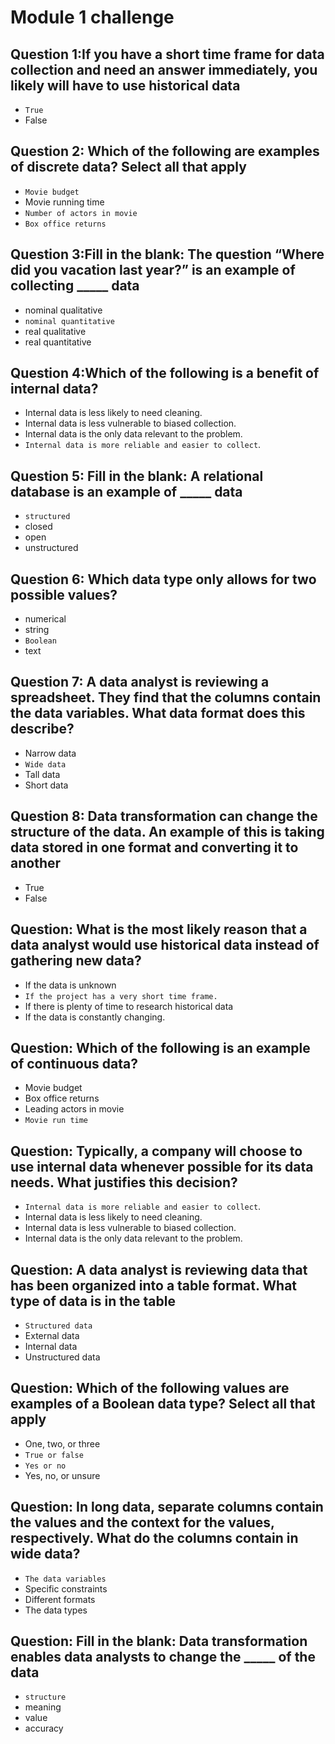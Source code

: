 # Module 1 challenge

## Question 1:If you have a short time frame for data collection and need an answer immediately, you likely will have to use historical data

- `True`
- False

## Question 2: Which of the following are examples of discrete data? Select all that apply

- `Movie budget`
- Movie running time
- `Number of actors in movie`
- `Box office returns`

## Question 3:Fill in the blank: The question “Where did you vacation last year?” is an example of collecting _____ data

- nominal qualitative
- `nominal quantitative`
- real qualitative
- real quantitative

## Question 4:Which of the following is a benefit of internal data?

- Internal data is less likely to need cleaning.
- Internal data is less vulnerable to biased collection.
- Internal data is the only data relevant to the problem.
- `Internal data is more reliable and easier to collect`.

## Question 5: Fill in the blank: A relational database is an example of _____ data

- `structured`
- closed
- open
- unstructured

## Question 6: Which data type only allows for two possible values?

- numerical
- string
- `Boolean`
- text

## Question 7: A data analyst is reviewing a spreadsheet. They find that the columns contain the data variables. What data format does this describe?

- Narrow data
- `Wide data`
- Tall data
- Short data

## Question 8: Data transformation can change the structure of the data. An example of this is taking data stored in one format and converting it to another

- True
- False

## Question: What is the most likely reason that a data analyst would use historical data instead of gathering new data?

- If the data is unknown
- `If the project has a very short time frame.`
- If there is plenty of time to research historical data
- If the data is constantly changing.

## Question: Which of the following is an example of continuous data?

- Movie budget
- Box office returns
- Leading actors in movie
- `Movie run time`

## Question: Typically, a company will choose to use internal data whenever possible for its data needs. What justifies this decision? 

- `Internal data is more reliable and easier to collect`.
- Internal data is less likely to need cleaning.
- Internal data is less vulnerable to biased collection.
- Internal data is the only data relevant to the problem.

## Question: A data analyst is reviewing data that has been organized into a table format. What type of data is in the table

- `Structured data`
- External data
- Internal data
- Unstructured data

## Question: Which of the following values are examples of a Boolean data type? Select all that apply

- One, two, or three
- `True or false`
- `Yes or no`
- Yes, no, or unsure

## Question: In long data, separate columns contain the values and the context for the values, respectively. What do the columns contain in wide data?

- `The data variables`
- Specific constraints
- Different formats
- The data types

## Question: Fill in the blank: Data transformation enables data analysts to change the _____ of the data

- `structure`
- meaning
- value
- accuracy